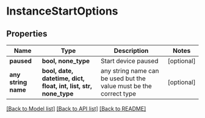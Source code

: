 # InstanceStartOptions



## Properties
Name | Type | Description | Notes
------------ | ------------- | ------------- | -------------
**paused** | **bool, none_type** | Start device paused | [optional] 
**any string name** | **bool, date, datetime, dict, float, int, list, str, none_type** | any string name can be used but the value must be the correct type | [optional]

[[Back to Model list]](../README.md#documentation-for-models) [[Back to API list]](../README.md#documentation-for-api-endpoints) [[Back to README]](../README.md)


